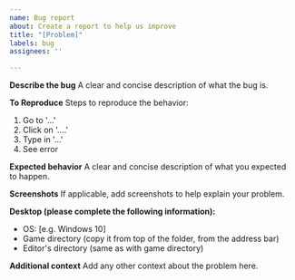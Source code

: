 ```yaml
---
name: Bug report
about: Create a report to help us improve
title: "[Problem]"
labels: bug
assignees: ''

---
```


**Describe the bug**
A clear and concise description of what the bug is.

**To Reproduce**
Steps to reproduce the behavior:
1. Go to '...'
2. Click on '....'
3. Type in '...'
4. See error

**Expected behavior**
A clear and concise description of what you expected to happen.

**Screenshots**
If applicable, add screenshots to help explain your problem.

**Desktop (please complete the following information):**
 - OS: [e.g. Windows 10]
 - Game directory (copy it from top of the folder, from the address bar)
 - Editor's directory (same as with game directory)

**Additional context**
Add any other context about the problem here.
